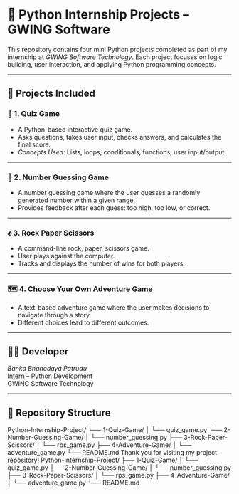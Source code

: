 # 🎯 Python Internship Projects – GWING Software

This repository contains four mini Python projects completed as part of my internship at *GWING Software Technology*. Each project focuses on logic building, user interaction, and applying Python programming concepts.

---

## 📁 Projects Included

### 🧠 1. Quiz Game
- A Python-based interactive quiz game.
- Asks questions, takes user input, checks answers, and calculates the final score.
- *Concepts Used*: Lists, loops, conditionals, functions, user input/output.

---

### 🔢 2. Number Guessing Game
- A number guessing game where the user guesses a randomly generated number within a given range.
- Provides feedback after each guess: too high, too low, or correct.

---

### ✊ 3. Rock Paper Scissors
- A command-line rock, paper, scissors game.
- User plays against the computer.
- Tracks and displays the number of wins for both players.

---

### 🗺️ 4. Choose Your Own Adventure Game
- A text-based adventure game where the user makes decisions to navigate through a story.
- Different choices lead to different outcomes.

---

## 👨‍💻 Developer

*Banka Bhanodaya Patrudu*  
Intern – Python Development  
GWING Software Technology

---

## 📌 Repository Structure
Python-Internship-Project/ ├── 1-Quiz-Game/ │   └── quiz_game.py ├── 2-Number-Guessing-Game/ │   └── number_guessing.py ├── 3-Rock-Paper-Scissors/ │   └── rps_game.py ├── 4-Adventure-Game/ │   └── adventure_game.py └── README.md
Thank you for visiting my project repository!
Python-Internship-Project/ ├── 1-Quiz-Game/ │   └── quiz_game.py ├── 2-Number-Guessing-Game/ │   └── number_guessing.py ├── 3-Rock-Paper-Scissors/ │   └── rps_game.py ├── 4-Adventure-Game/ │   └── adventure_game.py └── README.md
